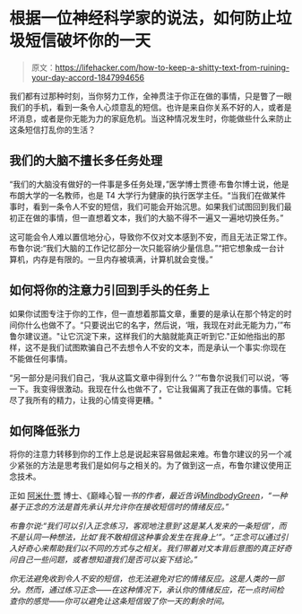 # 根据一位神经科学家的说法，如何防止垃圾短信破坏你的一天

> 原文：<https://lifehacker.com/how-to-keep-a-shitty-text-from-ruining-your-day-accord-1847994656>

我们都有过那种时刻，当你努力工作，全神贯注于你正在做的事情，只是瞥了一眼我们的手机，看到一条令人心烦意乱的短信。也许是来自你关系不好的人，或者是坏消息，或者是你无能为力的家庭危机。当这种情况发生时，你能做些什么来防止这条短信打乱你的生活？



## 我们的大脑不擅长多任务处理

“我们的大脑没有做好的一件事是多任务处理，”医学博士贾德·布鲁尔博士说，他是布朗大学的一名教师，也是 T4 大学行为健康的执行医学主任。“当我们在做某件事时，看到一条令人不安的短信，我们可能会开始沉思。如果我们试图回到我们最初正在做的事情，但一直想着文本，我们的大脑不得不一遍又一遍地切换任务。”

这可能会令人难以置信地分心，导致你不仅对文本感到不安，而且无法正常工作。布鲁尔说:“我们大脑的工作记忆部分一次只能容纳少量信息。”“把它想象成一台计算机，内存是有限的。一旦内存被填满，计算机就会变慢。”

## **如何将你的注意力引回到手头的任务上**

如果你试图专注于你的工作，但一直想着那篇文章，重要的是承认在那个特定的时间你什么也做不了。“只要说出它的名字，然后说，‘哦，我现在对此无能为力，’”布鲁尔建议道。"让它沉淀下来，这样我们的大脑就能真正听到它."正如他指出的那样，这不是我们试图欺骗自己不去想令人不安的文本，而是承认一个事实:你现在不能做任何事情。

“另一部分是问我们自己，‘我从这篇文章中得到什么？’”布鲁尔说我们可以说，‘等一下。我变得很激动。我现在什么也做不了，它让我偏离了我正在做的事情。它耗尽了我所有的精力，让我的心情变得更糟。"

## **如何降低张力**

将你的注意力转移到你的工作上总是说起来容易做起来难。布鲁尔建议的另一个减少紧张的方法是思考我们是如何与之相关的。为了做到这一点，布鲁尔建议使用正念技术。

正如 [阿米什·贾](https://amishi.com/) 博士、《巅峰心智[](https://amishi.com/#block_611d58ad70ea0)*一书的作者，最近告诉[MindbodyGreen](https://www.mindbodygreen.com/articles/what-to-do-if-you-get-an-upsetting-text)，“一种基于正念的方法是首先承认并允许你在接收短信时的情绪反应。”*

*布鲁尔说:“我们可以引入正念练习，客观地注意到‘这是某人发来的一条短信’，而不是认同一种想法，比如‘我不敢相信这种事会发生在我身上’”。“正念可以通过引入好奇心来帮助我们以不同的方式与之相关。我们带着对文本背后意图的真正好奇问自己一些问题，或者想知道我们是否可以妄下结论。”*

*你无法避免收到令人不安的短信，也无法避免对它的情绪反应。这是人类的一部分。然而，通过练习正念——在这种情况下，承认你的情绪反应，花一点时间检查你的感觉——你可以避免让这条短信毁了你一天的剩余时间。*